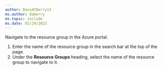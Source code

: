 ```yaml
---
author: DavidCBerry13
ms.author: daberry
ms.topic: include
ms.date: 01/29/2022
---
```

Navigate to the resource group in the Azure portal.

1. Enter the name of the resource group in the search bar at the top of the page.
1. Under the **Resource Groups** heading, select the name of the resource group to navigate to it.